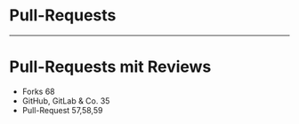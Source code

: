 # Pull-Requests
_________________________________________

# Pull-Requests mit Reviews

 * Forks 68
 * GitHub, GitLab & Co. 35
 * Pull-Request 57,58,59

